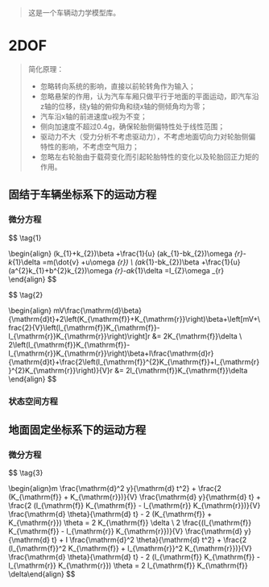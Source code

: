 > 这是一个车辆动力学模型库。

# 2DOF

> 简化原理：
>
> - 忽略转向系统的影响，直接以前轮转角作为输入；
> - 忽略悬架的作用，认为汽车车厢只做平行于地面的平面运动，即汽车沿z轴的位移，绕y轴的俯仰角和绕x轴的侧倾角均为零；
> - 汽车沿x轴的前进速度u视为不变；
> - 侧向加速度不超过0.4g，确保轮胎侧偏特性处于线性范围；
> - 驱动力不大（受力分析不考虑驱动力），不考虑地面切向力对轮胎侧偏特性的影响，不考虑空气阻力；
> - 忽略左右轮胎由于载荷变化而引起轮胎特性的变化以及轮胎回正力矩的作用。

## 固结于车辆坐标系下的运动方程

### 微分方程

$$
\tag{1}

\begin{align}
(k_{1}+k_{2})\beta  +\frac{1}{u} (ak_{1}-bk_{2})\omega _{r}-k_{1}\delta =m(\dot{v} +u\omega _{r})
\\
(ak_{1}-bk_{2})\beta +\frac{1}{u}(a^{2}k_{1}+b^{2}k_{2})\omega _{r}-ak_{1}\delta =I_{Z}\omega _{r}
\end{align}
$$

$$
\tag{2}

\begin{align}
mV\frac{\mathrm{d}\beta}{\mathrm{d}t}+2\left(K_{\mathrm{f}}+K_{\mathrm{r}}\right)\beta+\left[mV+\frac{2}{V}\left(l_{\mathrm{f}}K_{\mathrm{f}}-l_{\mathrm{r}}K_{\mathrm{r}}\right)\right]r &= 2K_{\mathrm{f}}\delta 
\\
2\left(l_{\mathrm{f}}K_{\mathrm{f}}-l_{\mathrm{r}}K_{\mathrm{r}}\right)\beta+I\frac{\mathrm{d}r}{\mathrm{d}t}+\frac{2\left(l_{\mathrm{f}}^{2}K_{\mathrm{f}}+l_{\mathrm{r}}^{2}K_{\mathrm{r}}\right)}{V}r &= 2l_{\mathrm{f}}K_{\mathrm{f}}\delta
\end{align}
$$

### 状态空间方程



## 地面固定坐标系下的运动方程

###  微分方程

$$
\tag{3}

\begin{align}m \frac{\mathrm{d}^2 y}{\mathrm{d} t^2} + \frac{2 (K_{\mathrm{f}} + K_{\mathrm{r}})}{V} \frac{\mathrm{d} y}{\mathrm{d} t} + \frac{2 (l_{\mathrm{f}} K_{\mathrm{f}} - l_{\mathrm{r}} K_{\mathrm{r}})}{V} \frac{\mathrm{d} \theta}{\mathrm{d} t} - 2 (K_{\mathrm{f}} + K_{\mathrm{r}}) \theta = 2 K_{\mathrm{f}} \delta
\\
2 \frac{(l_{\mathrm{f}} K_{\mathrm{f}} - l_{\mathrm{r}} K_{\mathrm{r}})}{V} \frac{\mathrm{d} y}{\mathrm{d} t} + I \frac{\mathrm{d}^2 \theta}{\mathrm{d} t^2} + \frac{2 (l_{\mathrm{f}}^2 K_{\mathrm{f}} + l_{\mathrm{r}}^2 K_{\mathrm{r}})}{V} \frac{\mathrm{d} \theta}{\mathrm{d} t} - 2 (l_{\mathrm{f}} K_{\mathrm{f}} - l_{\mathrm{r}} K_{\mathrm{r}}) \theta = 2 l_{\mathrm{f}} K_{\mathrm{f}} \delta\end{align}
$$







